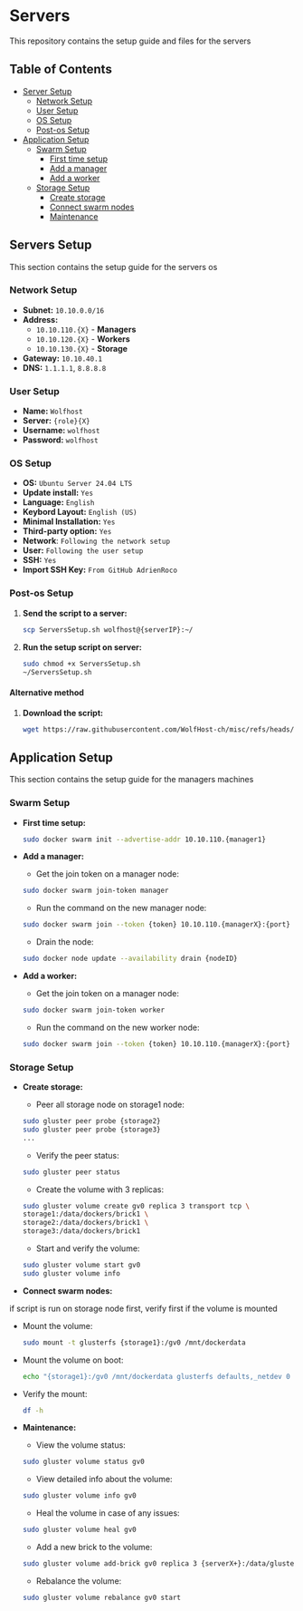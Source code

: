# Servers

This repository contains the setup guide and files for the servers

## Table of Contents

- [Server Setup](#server-setup)
  - [Network Setup](#network-setup)
  - [User Setup](#user-setup)
  - [OS Setup](#os-setup)
  - [Post-os Setup](#post-os-setup)
- [Application Setup](#application-setup)
  - [Swarm Setup](#swarm-setup)
    - [First time setup](#first-time-setup)
    - [Add a manager](#add-a-manager)
    - [Add a worker](#add-a-worker)
  - [Storage Setup](#storage-setup)
    - [Create storage](#create-storage)
    - [Connect swarm nodes](#connect-swarm-nodes)
    - [Maintenance](#maintenance)

## Servers Setup

This section contains the setup guide for the servers os

### Network Setup

- **Subnet:** `10.10.0.0/16`
- **Address:**
  - `10.10.110.{X}` - **Managers**
  - `10.10.120.{X}` - **Workers**
  - `10.10.130.{X}` - **Storage**
- **Gateway:** `10.10.40.1`
- **DNS:** `1.1.1.1`, `8.8.8.8`

### User Setup

- **Name:** `Wolfhost`
- **Server:** `{role}{X}`
- **Username:** `wolfhost`
- **Password:** `wolfhost`

### OS Setup

- **OS:** `Ubuntu Server 24.04 LTS`
- **Update install:** `Yes`
- **Language:** `English`
- **Keybord Layout:** `English (US)`
- **Minimal Installation:** `Yes`
- **Third-party option:** `Yes`
- **Network**: `Following the network setup`
- **User:** `Following the user setup`
- **SSH:** `Yes`
- **Import SSH Key:** `From GitHub AdrienRoco`

### Post-os Setup

1. **Send the script to a server:**

   ```bash
   scp ServersSetup.sh wolfhost@{serverIP}:~/
   ```

2. **Run the setup script on server:**

   ```bash
   sudo chmod +x ServersSetup.sh
   ~/ServersSetup.sh
   ```

#### Alternative method

1. **Download the script:**

   ```bash
   wget https://raw.githubusercontent.com/WolfHost-ch/misc/refs/heads/main/ServersSetup.sh && chmod +x ServersSetup.sh && ./ServersSetup.sh
   ```

## Application Setup

This section contains the setup guide for the managers machines

### Swarm Setup

- **First time setup:**

  ```bash
  sudo docker swarm init --advertise-addr 10.10.110.{manager1}
  ```

- **Add a manager:**

  - Get the join token on a manager node:

  ```bash
  sudo docker swarm join-token manager
  ```

  - Run the command on the new manager node:

  ```bash
  sudo docker swarm join --token {token} 10.10.110.{managerX}:{port}
  ```

  - Drain the node:

  ```bash
  sudo docker node update --availability drain {nodeID}
  ```

- **Add a worker:**

  - Get the join token on a manager node:

  ```bash
  sudo docker swarm join-token worker
  ```

  - Run the command on the new worker node:

  ```bash
  sudo docker swarm join --token {token} 10.10.110.{managerX}:{port}
  ```

### Storage Setup

- **Create storage:**

  - Peer all storage node on storage1 node:

  ```bash
  sudo gluster peer probe {storage2}
  sudo gluster peer probe {storage3}
  ...
  ```

  - Verify the peer status:

  ```bash
  sudo gluster peer status
  ```

  - Create the volume with 3 replicas:

  ```bash
  sudo gluster volume create gv0 replica 3 transport tcp \
  storage1:/data/dockers/brick1 \
  storage2:/data/dockers/brick1 \
  storage3:/data/dockers/brick1
  ```

  - Start and verify the volume:

  ```bash
  sudo gluster volume start gv0
  sudo gluster volume info
  ```

- **Connect swarm nodes:**

if script is run on storage node first, verify first if the volume is mounted

- Mount the volume:

  ```bash
  sudo mount -t glusterfs {storage1}:/gv0 /mnt/dockerdata
  ```

- Mount the volume on boot:

  ```bash
  echo "{storage1}:/gv0 /mnt/dockerdata glusterfs defaults,_netdev 0 0" | sudo tee -a /etc/fstab
  ```

- Verify the mount:

  ```bash
  df -h
  ```

- **Maintenance:**

  - View the volume status:

  ```bash
  sudo gluster volume status gv0
  ```

  - View detailed info about the volume:

  ```bash
  sudo gluster volume info gv0
  ```

  - Heal the volume in case of any issues:

  ```bash
  sudo gluster volume heal gv0
  ```

  - Add a new brick to the volume:

  ```bash
  sudo gluster volume add-brick gv0 replica 3 {serverX+}:/data/glusterfs/brick1
  ```

  - Rebalance the volume:

  ```bash
  sudo gluster volume rebalance gv0 start
  ```
